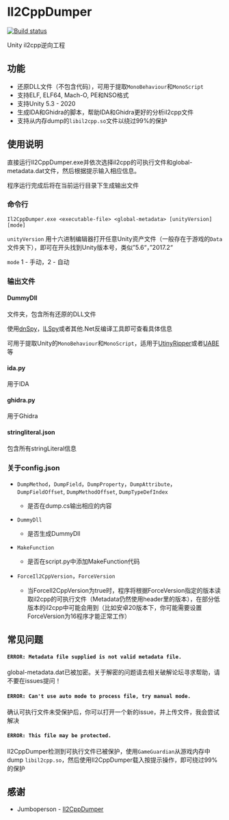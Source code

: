 # Il2CppDumper

[![Build status](https://ci.appveyor.com/api/projects/status/anhqw33vcpmp8ofa?svg=true)](https://ci.appveyor.com/project/Perfare/il2cppdumper/branch/master/artifacts)

Unity il2cpp逆向工程

## 功能

* 还原DLL文件（不包含代码），可用于提取`MonoBehaviour`和`MonoScript`
* 支持ELF, ELF64, Mach-O, PE和NSO格式
* 支持Unity 5.3 - 2020
* 生成IDA和Ghidra的脚本，帮助IDA和Ghidra更好的分析il2cpp文件
* 支持从内存dump的`libil2cpp.so`文件以绕过99%的保护

## 使用说明

直接运行Il2CppDumper.exe并依次选择il2cpp的可执行文件和global-metadata.dat文件，然后根据提示输入相应信息。

程序运行完成后将在当前运行目录下生成输出文件

### 命令行

```
Il2CppDumper.exe <executable-file> <global-metadata> [unityVersion] [mode]
```

`unityVersion` 用十六进制编辑器打开任意Unity资产文件（一般存在于游戏的`Data`文件夹下），即可在开头找到Unity版本号，类似”5.6“，”2017.2“

`mode` 1 - 手动，2 - 自动

### 输出文件

#### DummyDll

文件夹，包含所有还原的DLL文件

使用[dnSpy](https://github.com/0xd4d/dnSpy)，[ILSpy](https://github.com/icsharpcode/ILSpy)或者其他.Net反编译工具即可查看具体信息

可用于提取Unity的`MonoBehaviour`和`MonoScript`，适用于[UtinyRipper](https://github.com/mafaca/UtinyRipper)或者[UABE](https://7daystodie.com/forums/showthread.php?22675-Unity-Assets-Bundle-Extractor)等

#### ida.py

用于IDA

#### ghidra.py

用于Ghidra

#### stringliteral.json

包含所有stringLiteral信息

### 关于config.json

* `DumpMethod`，`DumpField`，`DumpProperty`，`DumpAttribute`，`DumpFieldOffset`, `DumpMethodOffset`, `DumpTypeDefIndex`
  * 是否在dump.cs输出相应的内容

* `DummyDll`
  * 是否生成DummyDll

* `MakeFunction`
  * 是否在script.py中添加MakeFunction代码

* `ForceIl2CppVersion`，`ForceVersion`  
  * 当ForceIl2CppVersion为true时，程序将根据ForceVersion指定的版本读取il2cpp的可执行文件（Metadata仍然使用header里的版本），在部分低版本的il2cpp中可能会用到（比如安卓20版本下，你可能需要设置ForceVersion为16程序才能正常工作）

## 常见问题

#### `ERROR: Metadata file supplied is not valid metadata file.`

global-metadata.dat已被加密。关于解密的问题请去相关破解论坛寻求帮助，请不要在issues提问！

#### `ERROR: Can't use auto mode to process file, try manual mode.`

确认可执行文件未受保护后，你可以打开一个新的issue，并上传文件，我会尝试解决

#### `ERROR: This file may be protected.`

Il2CppDumper检测到可执行文件已被保护，使用`GameGuardian`从游戏内存中dump `libil2cpp.so`，然后使用Il2CppDumper载入按提示操作，即可绕过99%的保护

## 感谢

- Jumboperson - [Il2CppDumper](https://github.com/Jumboperson/Il2CppDumper)
